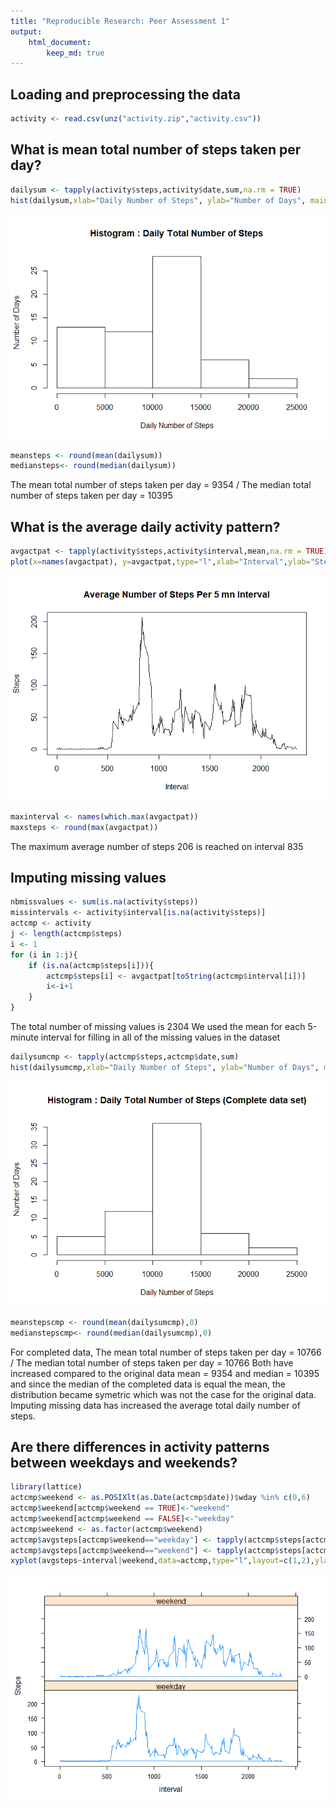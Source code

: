```yaml
---
title: "Reproducible Research: Peer Assessment 1"
output:
    html_document:
        keep_md: true
---
```



## Loading and preprocessing the data


```r
activity <- read.csv(unz("activity.zip","activity.csv"))
```

## What is mean total number of steps taken per day?


```r
dailysum <- tapply(activity$steps,activity$date,sum,na.rm = TRUE)
hist(dailysum,xlab="Daily Number of Steps", ylab="Number of Days", main = "Histogram : Daily Total Number of Steps"  )
```

![](PA1_template_files/figure-html/Totalsteps-1.png)<!-- -->

```r
meansteps <- round(mean(dailysum))
mediansteps<- round(median(dailysum))
```
The mean total number of steps taken per day = 9354 /
The median total number of steps taken per day = 10395 

## What is the average daily activity pattern?


```r
avgactpat <- tapply(activity$steps,activity$interval,mean,na.rm = TRUE)
plot(x=names(avgactpat), y=avgactpat,type="l",xlab="Interval",ylab="Steps", main="Average Number of Steps Per 5 mn Interval")
```

![](PA1_template_files/figure-html/AvgActPattern-1.png)<!-- -->

```r
maxinterval <- names(which.max(avgactpat))
maxsteps <- round(max(avgactpat))
```
The maximum average number of steps 206 is reached on interval 835

## Imputing missing values

```r
nbmissvalues <- sum(is.na(activity$steps))
missintervals <- activity$interval[is.na(activity$steps)]
actcmp <- activity
j <- length(actcmp$steps)
i <- 1
for (i in 1:j){
    if (is.na(actcmp$steps[i])){
        actcmp$steps[i] <- avgactpat[toString(actcmp$interval[i])] 
        i<-i+1
    }
}
```
The total number of missing values is 2304
We used the mean for each 5-minute interval for filling in all of the missing values in the dataset


```r
dailysumcmp <- tapply(actcmp$steps,actcmp$date,sum)
hist(dailysumcmp,xlab="Daily Number of Steps", ylab="Number of Days", main = "Histogram : Daily Total Number of Steps (Complete data set)"  )
```

![](PA1_template_files/figure-html/Totalstepscmp-1.png)<!-- -->

```r
meanstepscmp <- round(mean(dailysumcmp),0)
medianstepscmp<- round(median(dailysumcmp),0)
```
For completed data, The mean total number of steps taken per day = 10766 /
The median total number of steps taken per day = 10766 
Both have increased compared to the original data mean = 9354 and median = 10395 and since the median of the completed data is equal the mean, the distribution became symetric which was not the case for the original data.
Imputing missing data has increased the average total daily number of steps.

## Are there differences in activity patterns between weekdays and weekends?


```r
library(lattice)
actcmp$weekend <- as.POSIXlt(as.Date(actcmp$date))$wday %in% c(0,6)
actcmp$weekend[actcmp$weekend == TRUE]<-"weekend"
actcmp$weekend[actcmp$weekend == FALSE]<-"weekday"
actcmp$weekend <- as.factor(actcmp$weekend)
actcmp$avgsteps[actcmp$weekend=="weekday"] <- tapply(actcmp$steps[actcmp$weekend=="weekday"],actcmp$interval[actcmp$weekend=="weekday"],mean)
actcmp$avgsteps[actcmp$weekend=="weekend"] <- tapply(actcmp$steps[actcmp$weekend=="weekend"],actcmp$interval[actcmp$weekend=="weekend"],mean)
xyplot(avgsteps~interval|weekend,data=actcmp,type="l",layout=c(1,2),ylab="Steps")
```

![](PA1_template_files/figure-html/CompWeekdays-1.png)<!-- -->
